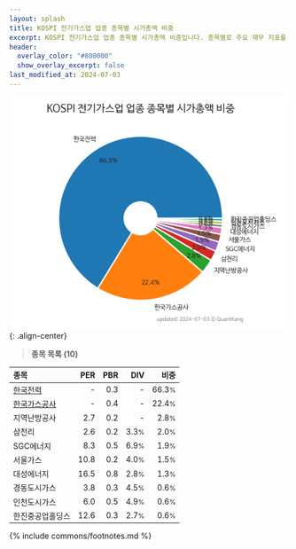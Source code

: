 ```yaml
---
layout: splash
title: KOSPI 전기가스업 업종 종목별 시가총액 비중
excerpt: KOSPI 전기가스업 업종 종목별 시가총액 비중입니다. 종목별로 주요 재무 지표를 함께 표시합니다.
header:
  overlay_color: "#800000"
  show_overlay_excerpt: false
last_modified_at: 2024-07-03
---
```



![KOSPI 전기가스업 업종 종목별 시가총액 비중](/stats/sector/images/kospi_업종_전기가스업_종목.png){: .align-center}


> **종목 목록 (10)**<a id="list"></a>

| **종목** | **PER** | **PBR** | **DIV** | **비중** |
| :------- | ------: | ------: | ------: | -------: |
| [한국전력](/015760/) | - | 0.3 | - | 66.3<small>%</small> |
| [한국가스공사](/036460/) | - | 0.4 | - | 22.4<small>%</small> |
| 지역난방공사 | 2.7 | 0.2 | - | 2.8<small>%</small> |
| 삼천리 | 2.6 | 0.2 | 3.3<small>%</small> | 2.0<small>%</small> |
| SGC에너지 | 8.3 | 0.5 | 6.9<small>%</small> | 1.9<small>%</small> |
| 서울가스 | 10.8 | 0.2 | 4.0<small>%</small> | 1.5<small>%</small> |
| 대성에너지 | 16.5 | 0.8 | 2.8<small>%</small> | 1.3<small>%</small> |
| 경동도시가스 | 3.8 | 0.3 | 4.5<small>%</small> | 0.6<small>%</small> |
| 인천도시가스 | 6.0 | 0.5 | 4.9<small>%</small> | 0.6<small>%</small> |
| 한진중공업홀딩스 | 12.6 | 0.3 | 2.7<small>%</small> | 0.6<small>%</small> |

{% include commons/footnotes.md %}